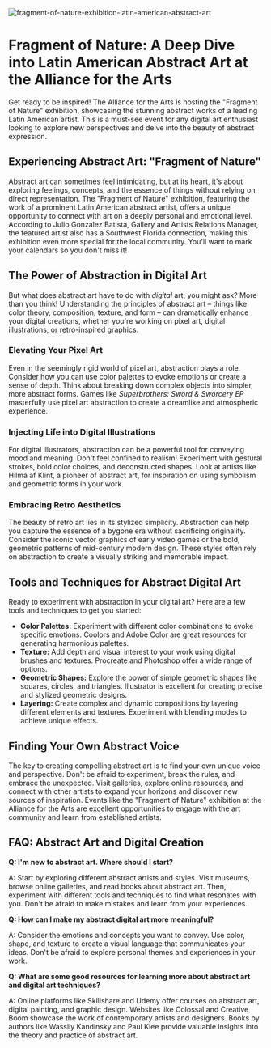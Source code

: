 ![fragment-of-nature-exhibition-latin-american-abstract-art](https://images.pexels.com/photos/1070345/pexels-photo-1070345.jpeg?auto=compress&cs=tinysrgb&fit=crop&h=627&w=1200)

# Fragment of Nature: A Deep Dive into Latin American Abstract Art at the Alliance for the Arts

Get ready to be inspired! The Alliance for the Arts is hosting the "Fragment of Nature" exhibition, showcasing the stunning abstract works of a leading Latin American artist. This is a must-see event for any digital art enthusiast looking to explore new perspectives and delve into the beauty of abstract expression.

## Experiencing Abstract Art: "Fragment of Nature"

Abstract art can sometimes feel intimidating, but at its heart, it's about exploring feelings, concepts, and the essence of things without relying on direct representation. The "Fragment of Nature" exhibition, featuring the work of a prominent Latin American abstract artist, offers a unique opportunity to connect with art on a deeply personal and emotional level. According to Julio Gonzalez Batista, Gallery and Artists Relations Manager, the featured artist also has a Southwest Florida connection, making this exhibition even more special for the local community. You'll want to mark your calendars so you don't miss it!

## The Power of Abstraction in Digital Art

But what does abstract art have to do with *digital* art, you might ask? More than you think! Understanding the principles of abstract art – things like color theory, composition, texture, and form – can dramatically enhance your digital creations, whether you're working on pixel art, digital illustrations, or retro-inspired graphics.

### Elevating Your Pixel Art

Even in the seemingly rigid world of pixel art, abstraction plays a role. Consider how you can use color palettes to evoke emotions or create a sense of depth. Think about breaking down complex objects into simpler, more abstract forms. Games like *Superbrothers: Sword & Sworcery EP* masterfully use pixel art abstraction to create a dreamlike and atmospheric experience.

### Injecting Life into Digital Illustrations

For digital illustrators, abstraction can be a powerful tool for conveying mood and meaning. Don't feel confined to realism! Experiment with gestural strokes, bold color choices, and deconstructed shapes. Look at artists like Hilma af Klint, a pioneer of abstract art, for inspiration on using symbolism and geometric forms in your work.

### Embracing Retro Aesthetics

The beauty of retro art lies in its stylized simplicity. Abstraction can help you capture the essence of a bygone era without sacrificing originality. Consider the iconic vector graphics of early video games or the bold, geometric patterns of mid-century modern design. These styles often rely on abstraction to create a visually striking and memorable impact.

## Tools and Techniques for Abstract Digital Art

Ready to experiment with abstraction in your digital art? Here are a few tools and techniques to get you started:

*   **Color Palettes:** Experiment with different color combinations to evoke specific emotions. Coolors and Adobe Color are great resources for generating harmonious palettes.
*   **Texture:** Add depth and visual interest to your work using digital brushes and textures. Procreate and Photoshop offer a wide range of options.
*   **Geometric Shapes:** Explore the power of simple geometric shapes like squares, circles, and triangles. Illustrator is excellent for creating precise and stylized geometric designs.
*   **Layering:** Create complex and dynamic compositions by layering different elements and textures. Experiment with blending modes to achieve unique effects.

## Finding Your Own Abstract Voice

The key to creating compelling abstract art is to find your own unique voice and perspective. Don't be afraid to experiment, break the rules, and embrace the unexpected. Visit galleries, explore online resources, and connect with other artists to expand your horizons and discover new sources of inspiration. Events like the "Fragment of Nature" exhibition at the Alliance for the Arts are excellent opportunities to engage with the art community and learn from established artists.

## FAQ: Abstract Art and Digital Creation

**Q: I'm new to abstract art. Where should I start?**

A: Start by exploring different abstract artists and styles. Visit museums, browse online galleries, and read books about abstract art. Then, experiment with different tools and techniques to find what resonates with you. Don't be afraid to make mistakes and learn from your experiences.

**Q: How can I make my abstract digital art more meaningful?**

A: Consider the emotions and concepts you want to convey. Use color, shape, and texture to create a visual language that communicates your ideas. Don't be afraid to explore personal themes and experiences in your work.

**Q: What are some good resources for learning more about abstract art and digital art techniques?**

A: Online platforms like Skillshare and Udemy offer courses on abstract art, digital painting, and graphic design. Websites like Colossal and Creative Boom showcase the work of contemporary artists and designers. Books by authors like Wassily Kandinsky and Paul Klee provide valuable insights into the theory and practice of abstract art.
